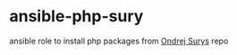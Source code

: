 # ansible-php-sury
ansible role to install php packages from [Ondrej Surys](https://deb.sury.org/) repo
